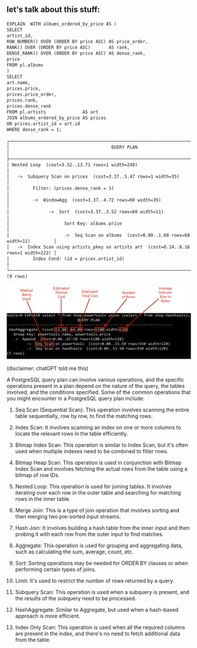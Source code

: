 ## let's talk about this stuff:
```
EXPLAIN  WITH albums_ordered_by_price AS (  
SELECT
artist_id,
ROW_NUMBER() OVER (ORDER BY price ASC) AS price_order,
RANK() OVER (ORDER BY price ASC)       AS rank,
DENSE_RANK() OVER (ORDER BY price ASC) AS dense_rank,
price
FROM pl.albums
)
SELECT
art.name,
prices.price,
prices.price_order,
prices.rank,
prices.dense_rank
FROM pl.artists              AS art
JOIN albums_ordered_by_price AS prices 
ON prices.artist_id = art.id
WHERE dense_rank = 1;

┌────────────────────────────────────────────────────────────────────────────────────────┐
│                                       QUERY PLAN                                       │
├────────────────────────────────────────────────────────────────────────────────────────┤
│ Nested Loop  (cost=3.52..13.71 rows=1 width=249)                                       │
│   ->  Subquery Scan on prices  (cost=3.37..5.47 rows=1 width=35)                       │
│         Filter: (prices.dense_rank = 1)                                                │
│         ->  WindowAgg  (cost=3.37..4.72 rows=60 width=35)                              │
│               ->  Sort  (cost=3.37..3.52 rows=60 width=11)                             │
│                     Sort Key: albums.price                                             │
│                     ->  Seq Scan on albums  (cost=0.00..1.60 rows=60 width=11)         │
│   ->  Index Scan using artists_pkey on artists art  (cost=0.14..8.16 rows=1 width=222) │
│         Index Cond: (id = prices.artist_id)                                            │
└────────────────────────────────────────────────────────────────────────────────────────┘
(9 rows)
```

![img.png](images%2Fimg.png)

(disclaimer: chatGPT told me this)

A PostgreSQL query plan can involve various operations, and the specific operations present in a plan depend on the nature of the query, the tables involved, and the conditions specified. Some of the common operations that you might encounter in a PostgreSQL query plan include:

1. Seq Scan (Sequential Scan): This operation involves scanning the entire table sequentially, row by row, to find the matching rows.

1. Index Scan: It involves scanning an index on one or more columns to locate the relevant rows in the table efficiently.

1. Bitmap Index Scan: This operation is similar to Index Scan, but it's often used when multiple indexes need to be combined to filter rows.

1. Bitmap Heap Scan: This operation is used in conjunction with Bitmap Index Scan and involves fetching the actual rows from the table using a bitmap of row IDs.

1. Nested Loop: This operation is used for joining tables. It involves iterating over each row in the outer table and searching for matching rows in the inner table.

1. Merge Join: This is a type of join operation that involves sorting and then merging two pre-sorted input streams.

1. Hash Join: It involves building a hash table from the inner input and then probing it with each row from the outer input to find matches.

1. Aggregate: This operation is used for grouping and aggregating data, such as calculating the sum, average, count, etc.

1. Sort: Sorting operations may be needed for ORDER BY clauses or when performing certain types of joins.

1. Limit: It's used to restrict the number of rows returned by a query.

1. Subquery Scan: This operation is used when a subquery is present, and the results of the subquery need to be processed.

1. HashAggregate: Similar to Aggregate, but used when a hash-based approach is more efficient.

1. Index Only Scan: This operation is used when all the required columns are present in the index, and there's no need to fetch additional data from the table.